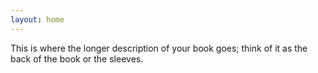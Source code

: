 ```yaml
---
layout: home
---
```

This is where the longer description of your book goes; think of it as the back of the book or the sleeves.